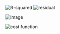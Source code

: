 ![R-squared](https://github.com/ElaYJ/supplement/assets/153154981/d9f1015f-1809-4b1b-8df5-573b42a05b68)
![residual](https://github.com/ElaYJ/supplement/assets/153154981/0efe0756-40c6-4517-90e2-32dd5d0dd5f2)


![image](https://github.com/ElaYJ/Study_Machine_Learning/assets/153154981/5aa8e40a-c6a8-4463-a0f6-c105c4ad8226)

![cost function](https://github.com/ElaYJ/supplement/assets/153154981/130a81f2-5cfb-490e-8751-3207aa50b34b)
